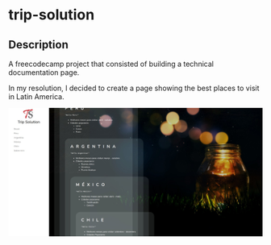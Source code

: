 # trip-solution
## Description
A freecodecamp project that consisted of building a technical documentation page.

In my resolution, I decided to create a page showing the best places to visit in Latin America.

![img](https://github.com/gabrclaudino/trip-solution/blob/main/screenshots/screenshot.jpeg)
